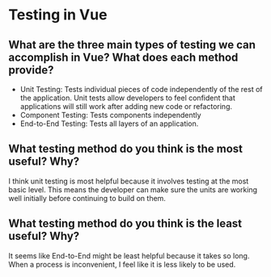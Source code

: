 # Testing in Vue
## What are the three main types of testing we can accomplish in Vue? What does each method provide?
- Unit Testing: Tests individual pieces of code independently of the rest of the application. Unit tests allow developers to feel confident that applications will still work after adding new code or refactoring.
- Component Testing: Tests components independently
- End-to-End Testing: Tests all layers of an application. 
## What testing method do you think is the most useful? Why?
I think unit testing is most helpful because it involves testing at the most basic level. This means the developer can make sure the units are working well initially before continuing to build on them.
## What testing method do you think is the least useful? Why?
It seems like End-to-End might be least helpful because it takes so long. When a process is inconvenient, I feel like it is less likely to be used.
